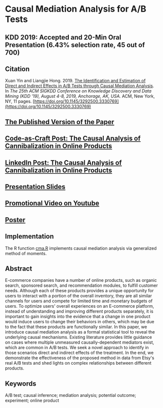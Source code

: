 # Causal Mediation Analysis for A/B Tests
## KDD 2019: Accepted and 20-Min Oral Presentation (6.43% selection rate, 45 out of 700)

## Citation
Xuan Yin and Liangjie Hong. 2019. [The Identification and Estimation of Direct and Indirect Effects in A/B Tests through Causal Mediation Analysis](https://www.kdd.org/kdd2019/accepted-papers/view/the-identification-and-estimation-of-direct-and-indirect-effects-in-online-). In *The 25th ACM SIGKDD Conference on Knowledge Discovery and Data Mining (KDD '19), August 4-8, 2019, Anchorage, AK, USA.* ACM, New York, NY, 11 pages. [https://doi.org/10.1145/3292500.3330769](https://doi.org/10.1145/3292500.3330769)

## <ins>[The Published Version of the Paper](https://www.kdd.org/kdd2019/accepted-papers/view/the-identification-and-estimation-of-direct-and-indirect-effects-in-online-)</ins>
## <ins>[Code-as-Craft Post: The Causal Analysis of Cannibalization in Online Products](https://codeascraft.com/2020/02/24/the-causal-analysis-of-cannibalization-in-online-products/)
## <ins>[LinkedIn Post: The Causal Analysis of Cannibalization in Online Products](https://www.linkedin.com/pulse/quantifying-business-impacts-cannibalization-ml-xuan-yin-ph-d-/)
## <ins>[Presentation Slides](KDD2019_short_version_Slides_paper_ads1688o_Causal_Mediation_Analysis.pdf)</ins>
## <ins>[Promotional Video on Youtube](https://youtu.be/coEpqU9HWWM)</ins>
## <ins>[Poster](KDD2019_Poster_paper_ads1688o_Causal_Mediation_Analysis.pdf)</ins>

## Implementation
The R function [cma.R](https://github.com/xuanyin/causal-mediation-analysis-for-ab-tests/blob/master/cma.R) implements causal mediation analysis via generalized method of moments.

## Abstract
E-commerce companies have a number of online products, such as organic search, sponsored search, and recommendation modules, to fulfill customer needs. Although each of these products provides a unique opportunity for users to interact with a portion of the overall inventory, they are all similar channels for users and compete for limited time and monetary budgets of users. To optimize users' overall experiences on an E-commerce platform, instead of understanding and improving different products separately, it is important to gain insights into the evidence that a change in one product would induce users to change their behaviors in others, which may be due to the fact that these products are functionally similar. In this paper, we introduce causal mediation analysis as a formal statistical tool to reveal the underlying causal mechanisms. Existing literature provides little guidance on cases where multiple unmeasured causally-dependent mediators exist, which are common in A/B tests.  We seek a novel approach to identify in those scenarios direct and indirect effects of the treatment. In the end, we demonstrate the effectiveness of the proposed method in data from Etsy's real A/B tests and shed lights on complex relationships between different products.

## Keywords
A/B test; causal inference; mediation analysis; potential outcome; experiment; online product
